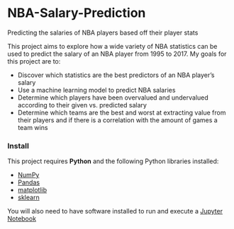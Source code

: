 # NBA-Salary-Prediction
Predicting the salaries of NBA players based off their player stats

This project aims to explore how a wide variety of NBA statistics can be used to predict the salary of an NBA player from 1995 to 2017. My goals for this project are to:
- Discover which statistics are the best predictors of an NBA player’s salary
- Use a machine learning model to predict NBA salaries
- Determine which players have been overvalued and undervalued according to their given vs. predicted salary
- Determine which teams are the best and worst at extracting value from their players and if there is a correlation with the amount of games a team wins

### Install

This project requires **Python** and the following Python libraries installed:

- [NumPy](http://www.numpy.org/)
- [Pandas](http://pandas.pydata.org/)
- [matplotlib](http://matplotlib.org/)
- [sklearn](https://scikit-learn.org)

You will also need to have software installed to run and execute a [Jupyter Notebook](http://ipython.org/notebook.html)

